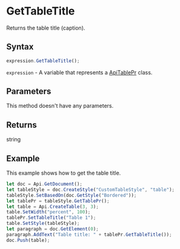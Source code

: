 # GetTableTitle

Returns the table title (caption).

## Syntax

```javascript
expression.GetTableTitle();
```

`expression` - A variable that represents a [ApiTablePr](../ApiTablePr.md) class.

## Parameters

This method doesn't have any parameters.

## Returns

string

## Example

This example shows how to get the table title.

```javascript editor-
let doc = Api.GetDocument();
let tableStyle = doc.CreateStyle("CustomTableStyle", "table");
tableStyle.SetBasedOn(doc.GetStyle("Bordered"));
let tablePr = tableStyle.GetTablePr();
let table = Api.CreateTable(3, 3);
table.SetWidth("percent", 100);
tablePr.SetTableTitle("Table 1");
table.SetStyle(tableStyle);
let paragraph = doc.GetElement(0);
paragraph.AddText("Table title: " + tablePr.GetTableTitle());
doc.Push(table);
```
